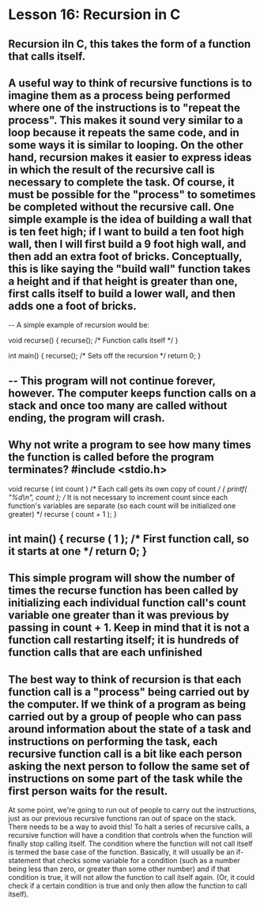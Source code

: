 <h1>Lesson 16: Recursion in C</h1>


Recursion iIn C, this takes the form of a function that calls itself. 
--
A useful way to think of recursive functions is to imagine them as a process being performed where one of
the instructions is to "repeat the process". This makes it sound very similar to a loop because it repeats 
the same code, and in some ways it is similar to looping. On the other hand, recursion makes it easier to 
express ideas in which the result of the recursive call is necessary to complete the task. Of course, it
must be possible for the "process" to sometimes be completed without the recursive call. One simple example
is the idea of building a wall that is ten feet high; if I want to build a ten foot high wall, then I will 
first build a 9 foot high wall, and then add an extra foot of bricks. Conceptually, this is like saying
the "build wall" function takes a height and if that height is greater than one, first calls itself to build a 
lower wall, and then adds one a foot of bricks.
--
--
A simple example of recursion would be:

void recurse()
{
recurse(); /* Function calls itself */
}

int main()
{
recurse(); /* Sets off the recursion */
return 0;
}

--
This program will not continue forever, however.
The computer keeps function calls on a stack and once 
too many are called without ending, the program will crash.
--
Why not write a program to see how many times the function is called before the program terminates?
#include <stdio.h>
--
void recurse ( int count ) /* Each call gets its own copy of count */
{
printf( "%d\n", count );
/* It is not necessary to increment count since each function's
variables are separate (so each count will be initialized one greater)
*/
recurse ( count + 1 );
}

int main()
{
recurse ( 1 ); /* First function call, so it starts at one */
return 0;
}
--
This simple program will show the number of times the recurse function has been called by
initializing each individual function call's count variable one greater than it was previous by
passing in count + 1. Keep in mind that it is not a function call restarting itself; it is hundreds of 
function calls that are each unfinished
--
The best way to think of recursion is that each function call is a "process" being carried 
out by the computer. If we think of a program as being carried out by a group of people who 
can pass around information about the state of a task and instructions on performing the task, 
each recursive function call is a bit like each person asking the next person to follow the 
same set of instructions on some part of the task while the first person waits for the result.
--
At some point, we're going to run out of people to carry out the instructions, just as our previous 
recursive functions ran out of space on the stack. There needs to be a way to avoid this! To halt a 
series of recursive calls, a recursive function will have a condition that controls when the function 
will finally stop calling itself. The condition where the function will not call itself is termed the
base case of the function. Basically, it will usually be an if-statement that checks some variable 
for a condition (such as a number being less than zero, or greater than some other number) and if 
that condition is true, it will not allow the function to call itself again. (Or, it could check
if a certain condition is true and only then allow the function to call itself).


